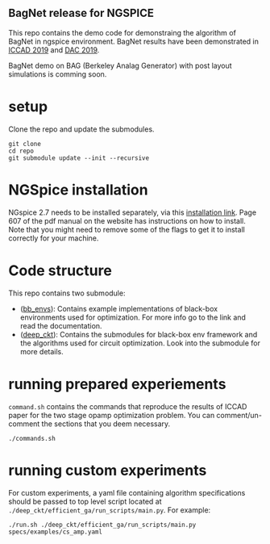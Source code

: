 ## BagNet release for NGSPICE
This repo contains the demo code for demonstraing the algorithm of BagNet in ngspice environment.
BagNet results have been demonstrated in [ICCAD 2019](https://ieeexplore.ieee.org/document/8942062) and [DAC 2019](https://ieeexplore.ieee.org/document/8807032).

BagNet demo on BAG (Berkeley Analag Generator) with post layout simulations is comming soon.

# setup

Clone the repo and update the submodules.

```
git clone
cd repo
git submodule update --init --recursive
```

# NGSpice installation
NGspice 2.7 needs to be installed separately, via this [installation link](https://sourceforge.net/projects/ngspice/files/ng-spice-rework/old-releases/27/). Page 607 of the pdf manual on the website has instructions on how to install. Note that you might need to remove some of the flags to get it to install correctly for your machine.

# Code structure
This repo contains two submodule:

* ([bb_envs](https://github.com/kouroshHakha/bb_envs.git)):
Contains example implementations of black-box environments used for optimization. For more info go to the link and read the documentation.
* ([deep_ckt](https://github.com/kouroshHakha/bag_deep_ckt/tree/bagnet_ngspice_release)):
Contains the submodules for black-box env framework and the algorithms used for circuit optimization. Look into the submodule for more details.

# running prepared experiements

`command.sh` contains the commands that reproduce the results of ICCAD paper for the two stage opamp optimization problem. You can comment/un-comment the sections that you deem necessary.

```
./commands.sh
```

# running custom experiments
For custom experiments, a yaml file containing algorithm specifications should be passed to top level script located at `./deep_ckt/efficient_ga/run_scripts/main.py`.
For example:

```
./run.sh ./deep_ckt/efficient_ga/run_scripts/main.py specs/examples/cs_amp.yaml
```
